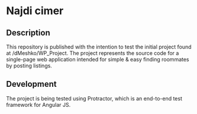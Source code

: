 # Najdi cimer

## Description
This repository is published with the intention to test the initial project found at /dMeshko/WP_Project.
The project represents the source code for a single-page web application intended for simple & easy finding roommates by posting listings.

## Development
The project is being tested using Protractor, which is an end-to-end test framework for Angular JS.
